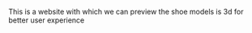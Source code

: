 <!--# Footgear-corner-->
This is a website with which we can preview the shoe models is 3d for better user experience
